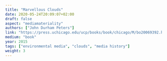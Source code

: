 ```yaml
---
title: "Marvellous Clouds"
date: 2020-05-24T20:09:07+02:00
draft: false
aspect: "mediamateriality"
authors: ["John Durham Peters"]
link: "https://press.uchicago.edu/ucp/books/book/chicago/M/bo20069392.html"
medium: "book"
year: 2015
tags: ["environmental media", "clouds", "media history"]
weight: 3
---
```

